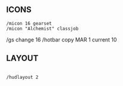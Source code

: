 
## ICONS
```
/micon 16 gearset
/micon "Alchemist" classjob
```

/gs change 16
/hotbar copy MAR 1 current 10


## LAYOUT
```

/hudlayout 2
```